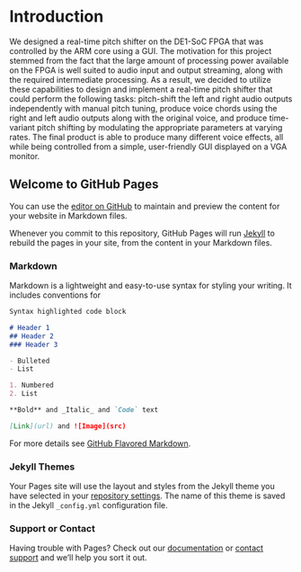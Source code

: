 # Introduction

We designed a real-time pitch shifter on the DE1-SoC FPGA that was controlled by the ARM core using a GUI. The motivation for this project stemmed from the fact that the large amount of processing power available on the FPGA is well suited to audio input and output streaming, along with the required intermediate processing. As a result, we decided to utilize these capabilities to design and implement a real-time pitch shifter that could perform the following tasks: pitch-shift the left and right audio outputs independently with manual pitch tuning, produce voice chords using the right and left audio outputs along with the original voice, and produce time-variant pitch shifting by modulating the appropriate parameters at varying rates. The final product is able to produce many different voice effects, all while being controlled from a simple, user-friendly GUI displayed on a VGA monitor.








## Welcome to GitHub Pages

You can use the [editor on GitHub](https://github.com/jmt329/PitchShifter/edit/master/README.md) to maintain and preview the content for your website in Markdown files.

Whenever you commit to this repository, GitHub Pages will run [Jekyll](https://jekyllrb.com/) to rebuild the pages in your site, from the content in your Markdown files.

### Markdown

Markdown is a lightweight and easy-to-use syntax for styling your writing. It includes conventions for

```markdown
Syntax highlighted code block

# Header 1
## Header 2
### Header 3

- Bulleted
- List

1. Numbered
2. List

**Bold** and _Italic_ and `Code` text

[Link](url) and ![Image](src)
```

For more details see [GitHub Flavored Markdown](https://guides.github.com/features/mastering-markdown/).

### Jekyll Themes

Your Pages site will use the layout and styles from the Jekyll theme you have selected in your [repository settings](https://github.com/jmt329/PitchShifter/settings). The name of this theme is saved in the Jekyll `_config.yml` configuration file.

### Support or Contact

Having trouble with Pages? Check out our [documentation](https://help.github.com/categories/github-pages-basics/) or [contact support](https://github.com/contact) and we’ll help you sort it out.
